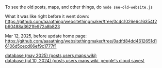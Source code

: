To see the old posts, maps, and other things, do `node see-old-website.js`

What it was like right before it went down: https://github.com/aaaathing/websitethingmaker/tree/0c4c1026e6c16354f2b60488a3621fe972a8b823

Mar 12, 2025, before update home page: https://github.com/aaaathing/websitethingmaker/tree/0adfd84dd4612651d16106d5cecd06ef9c1777f1

<a href="https://archive.org/details/thingmaker-website-data">database (may 2025) (posts,users,maps,wiki) <br> database (jul 10, 2024) (posts,users,maps,wiki, people's cloud saves)</a>